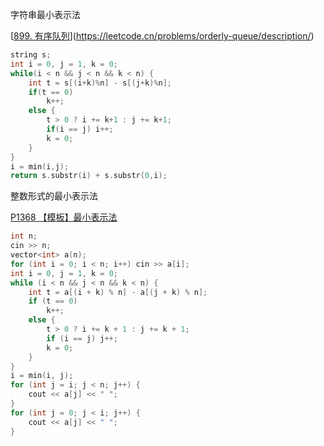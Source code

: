 字符串最小表示法

[[899. 有序队列](https://leetcode.cn/problems/orderly-queue/)](https://leetcode.cn/problems/orderly-queue/description/)

```c++
string s;
int i = 0, j = 1, k = 0;
while(i < n && j < n && k < n) {
    int t = s[(i+k)%n] - s[(j+k)%n];
    if(t == 0)
        k++;
    else {
        t > 0 ? i += k+1 : j += k+1;
        if(i == j) i++;
        k = 0;
    }
}
i = min(i,j);
return s.substr(i) + s.substr(0,i);
```

整数形式的最小表示法

[P1368 【模板】最小表示法](https://www.luogu.com.cn/problem/P1368)

```c++
int n;
cin >> n;
vector<int> a(n);
for (int i = 0; i < n; i++) cin >> a[i];
int i = 0, j = 1, k = 0;
while (i < n && j < n && k < n) {
    int t = a[(i + k) % n] - a[(j + k) % n];
    if (t == 0)
        k++;
    else {
        t > 0 ? i += k + 1 : j += k + 1;
        if (i == j) j++;
        k = 0;
    }
}
i = min(i, j);
for (int j = i; j < n; j++) {
    cout << a[j] << " ";
}
for (int j = 0; j < i; j++) {
    cout << a[j] << " ";
}
```


